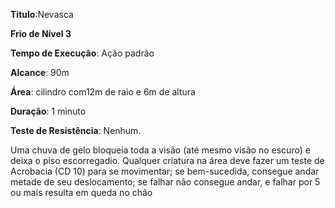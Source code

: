**Titulo**:Nevasca

**Frio de Nível 3**

**Tempo de Execução**: Ação padrão

**Alcance**: 90m

**Área**: cilindro com12m de raio e 6m de altura

**Duração**: 1 minuto

**Teste de Resistência**: Nenhum.

Uma chuva de gelo bloqueia toda a visão (até mesmo visão no escuro) e deixa o piso escorregadio. 
Qualquer criatura na área deve fazer um teste de Acrobacia (CD 10) para se movimentar; se bem-sucedida, consegue andar metade de seu deslocamento; se falhar não consegue andar, e falhar por 5 ou mais resulta em queda no chão
